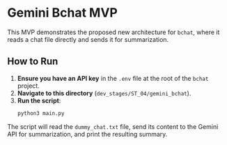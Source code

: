 # Gemini Bchat MVP

This MVP demonstrates the proposed new architecture for `bchat`, where it reads a chat file directly and sends it for summarization.

## How to Run

1.  **Ensure you have an API key** in the `.env` file at the root of the `bchat` project.
2.  **Navigate to this directory** (`dev_stages/ST_04/gemini_bchat`).
3.  **Run the script**:
    ```bash
    python3 main.py
    ```

The script will read the `dummy_chat.txt` file, send its content to the Gemini API for summarization, and print the resulting summary.
